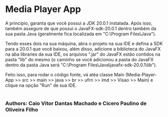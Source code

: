 # Media Player App

A princípio, garanta que você possui a JDK 20.0.1 instalada. Após isso, também
assegure de que possui o JavaFX-sdk-20.0.1 dentro também da sua pasta Java (geralmente
fica localizada em "C:\Program Files\Java").

Tendo esses dois na sua máquina, abra o projeto na sua IDE e defina a SDK para a 20.0.1 que você
baixou, além disso, adicione a biblioteca do JavaFX na aba libraries da sua IDE, os arquivos ".jar"
do JavaFX estão contidos na pasta "lib" do mesmo (o caminho se você adicionou a pasta do JavaFX dentro 
da pasta Java será "C:\Program Files\Java\javafx-sdk-20.0.1\lib").

Feito isso, para rodar o código fonte, vá atéa classe Main 
(Media-Player-App >> src >> main >> java >> br >> ufrn >> imd >> Visao >> Main)
e clique na opção "Run" de sua IDE.

#

### Authors: Caio Vitor Dantas Machado e Cicero Paulino de Oliveira Filho
